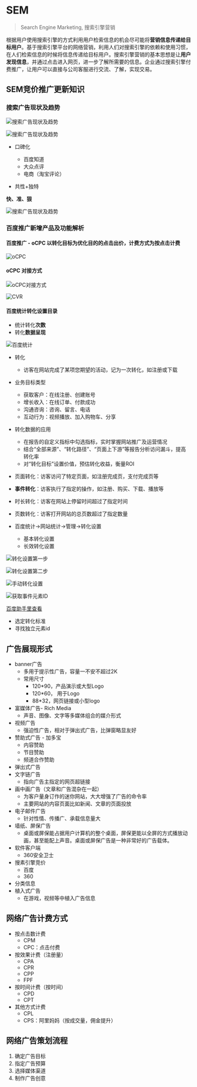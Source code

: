 # SEM

> Search Engine Marketing, 搜索引擎营销

根据用户使用搜索引擎的方式利用用户检索信息的机会尽可能将**营销信息传递给目标用户**。基于搜索引擎平台的网络营销，利用人们对搜索引擎的依赖和使用习惯，在人们检索信息的时候将信息传递给目标用户。搜索引擎营销的基本思想是让**用户发现信息**，并通过点击进入网页，进一步了解所需要的信息。企业通过搜索引擎付费推广，让用户可以直接与公司客服进行交流、了解，实现交易。

## SEM竞价推广更新知识

### 搜索广告现状及趋势

![搜索广告现状及趋势](./images/sem-qs.png)

![搜索广告现状及趋势](./images/sem-qs2.png)

- 口碑化
  - 百度知道
  - 大众点评
  - 电商（淘宝评论）

- 共性+独特

**快、准、狠**

![搜索广告现状及趋势](./images/sem-qs3.png)

### 百度推广新增产品及功能解析

#### 百度推广 - oCPC 以转化目标为优化目的的点击出价，计费方式为按点击计费

![oCPC](./images/ocpc.png)

#### oCPC 对接方式

![oCPC对接方式](./images/ocpc-con.png)

![CVR](./images/ocpc-cvr.png)

#### 百度统计转化设置目录

- 统计转化**次数**
- 转化**数据呈现**

![百度统计](./images/baidu-static.png)

- 转化
  - 访客在网站完成了某项您期望的活动，记为一次转化，如注册或下载
- 业务目标类型
  - 获取客户：在线注册、创建账号
  - 增长收入：在线订单、付款成功
  - 沟通咨询：咨询、留言、电话
  - 互动行为：视频播放、加入购物车、分享

- 转化数据的应用
  - 在报告的自定义指标中勾选指标，实时掌握网站推广及运营情况
  - 结合“全部来源”、“转化路径”、“页面上下游”等报告分析访问漏斗，提高转化率
  - 对“转化目标”设置价值，预估转化收益，衡量ROI

- 页面转化：访客访问了特定页面，如注册完成页，支付完成页等
- **事件转化**：访客执行了指定的操作，如注册、购买、下载、播放等
- 时长转化：访客在网站上停留时间超过了指定时间
- 页数转化：访客打开网站的总页数超过了指定数量

- 百度统计->网站统计->管理->转化设置
  - 基本转化设置
  - 长效转化设置

![转化设置第一步](./images/zhuanhua1.png)

![转化设置第二步](./images/zhuanhua2.png)

![手动转化设置](./images/zhuanhua-example.png)

![获取事件元素ID](./images/zhuanhua-id.png)

[百度助手里查看](./images/baidu-helper.png)

- 选定转化标准
- 寻找独立元素id

## 广告展现形式

- banner广告
  - 多用于提示性广告，容量一不安不超过2K
  - 常用尺寸
    - 120*90，产品演示或大型Logo
    - 120*60， 用于Logo
    - 88*32，网页链接或小型logo
- 富媒体广告- Rich Media
  - 声音、图像、文字等多媒体组合的媒介形式
- 视频广告
  - 强迫性广告，相对于弹出式广告，比弹窗略显友好
- 赞助式广告 - 加多宝
  - 内容赞助
  - 节目赞助
  - 频道合作赞助
- 弹出式广告
- 文字链广告
  - 指向广告主指定的网页超链接
- 画中画广告（文章和广告混杂在一起）
  - 为客户量身订作的迷你网站，大大增强了广告的命令率
  - 主要网站的内容页面比如新闻、文章的页面投放
- 电子邮件广告
  - 针对性情、传播广、承载信息量大
- 墙纸、屏保广告
  - 桌面或屏保能占据用户计算机的整个桌面，屏保更能以全屏的方式播放动画，甚至能配上声音。桌面或屏保广告是一种非常好的广告载体。
- 软件客户端
  - 360安全卫士
- 搜素引擎竞价
  - 百度
  - 360
- 分类信息
- 植入式广告
  - 在游戏，视频等中植入广告信息

## 网络广告计费方式

- 按点击数计费
  - CPM
  - CPC：点击付费
- 按效果计费（注册量）
  - CPA
  - CPR
  - CPP
  - FPF
- 按时间计费（按时间）
  - CPD
  - CPT
- 其他方式计费
  - CPL
  - CPS：阿里妈妈（按成交量，佣金提升）

## 网络广告策划流程

1. 确定广告目标
2. 指定广告预算
3. 选择媒体渠道
4. 制作广告创意

